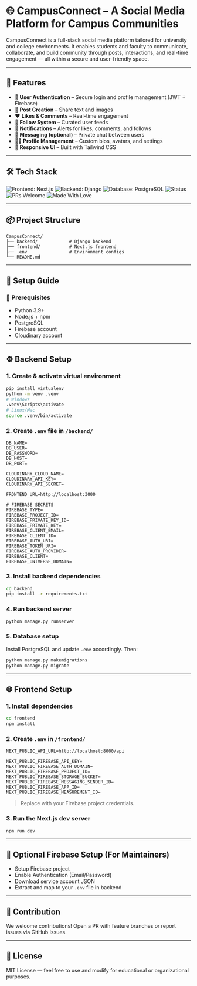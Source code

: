 # 🌐 CampusConnect – A Social Media Platform for Campus Communities

CampusConnect is a full-stack social media platform tailored for university and college environments. It enables students and faculty to communicate, collaborate, and build community through posts, interactions, and real-time engagement — all within a secure and user-friendly space.

---

## 🚀 Features

* 🔐 **User Authentication** – Secure login and profile management (JWT + Firebase)
* 📝 **Post Creation** – Share text and images
* ❤️ **Likes & Comments** – Real-time engagement
* 👥 **Follow System** – Curated user feeds
* 🔔 **Notifications** – Alerts for likes, comments, and follows
* 💬 **Messaging (optional)** – Private chat between users
* 🧑‍💼 **Profile Management** – Custom bios, avatars, and settings
* 🌈 **Responsive UI** – Built with Tailwind CSS

---

## 🛠️ Tech Stack

![Frontend: Next.js](https://img.shields.io/badge/frontend-Next.js-blue)
![Backend: Django](https://img.shields.io/badge/backend-Django-green)
![Database: PostgreSQL](https://img.shields.io/badge/database-PostgreSQL-blue)
![Status](https://img.shields.io/badge/status-active-brightgreen)
![PRs Welcome](https://img.shields.io/badge/PRs-welcome-brightgreen.svg)
![Made With Love](https://img.shields.io/badge/made%20with-%F0%9F%92%95-red)

---

## 📦 Project Structure

```
CampusConnect/
├── backend/            # Django backend
├── frontend/           # Next.js frontend
├── .env                # Environment configs
└── README.md
```

---

## 🧰 Setup Guide

### 📌 Prerequisites

* Python 3.9+
* Node.js + npm
* PostgreSQL
* Firebase account
* Cloudinary account

---

## ⚙️ Backend Setup

### 1. Create & activate virtual environment

```bash
pip install virtualenv
python -m venv .venv
# Windows
.venv\Scripts\activate
# Linux/Mac
source .venv/bin/activate
```

### 2. Create `.env` file in `/backend/`

```env
DB_NAME=
DB_USER=
DB_PASSWORD=
DB_HOST=
DB_PORT=

CLOUDINARY_CLOUD_NAME=
CLOUDINARY_API_KEY=
CLOUDINARY_API_SECRET=

FRONTEND_URL=http://localhost:3000

# FIREBASE SECRETS
FIREBASE_TYPE=
FIREBASE_PROJECT_ID=
FIREBASE_PRIVATE_KEY_ID=
FIREBASE_PRIVATE_KEY=
FIREBASE_CLIENT_EMAIL=
FIREBASE_CLIENT_ID=
FIREBASE_AUTH_URI=
FIREBASE_TOKEN_URI=
FIREBASE_AUTH_PROVIDER=
FIREBASE_CLIENT=
FIREBASE_UNIVERSE_DOMAIN=
```

### 3. Install backend dependencies

```bash
cd backend
pip install -r requirements.txt
```

### 4. Run backend server

```bash
python manage.py runserver
```

### 5. Database setup

Install PostgreSQL and update `.env` accordingly. Then:

```bash
python manage.py makemigrations
python manage.py migrate
```

---

## 🌐 Frontend Setup

### 1. Install dependencies

```bash
cd frontend
npm install
```

### 2. Create `.env` in `/frontend/`

```env
NEXT_PUBLIC_API_URL=http://localhost:8000/api

NEXT_PUBLIC_FIREBASE_API_KEY=
NEXT_PUBLIC_FIREBASE_AUTH_DOMAIN=
NEXT_PUBLIC_FIREBASE_PROJECT_ID=
NEXT_PUBLIC_FIREBASE_STORAGE_BUCKET=
NEXT_PUBLIC_FIREBASE_MESSAGING_SENDER_ID=
NEXT_PUBLIC_FIREBASE_APP_ID=
NEXT_PUBLIC_FIREBASE_MEASUREMENT_ID=
```

> Replace with your Firebase project credentials.

### 3. Run the Next.js dev server

```bash
npm run dev
```

---

## 🧪 Optional Firebase Setup (For Maintainers)

* Setup Firebase project
* Enable Authentication (Email/Password)
* Download service account JSON
* Extract and map to your `.env` file in backend

---

## 🤝 Contribution

We welcome contributions! Open a PR with feature branches or report issues via GitHub Issues.

---

## 📄 License

MIT License — feel free to use and modify for educational or organizational purposes.
